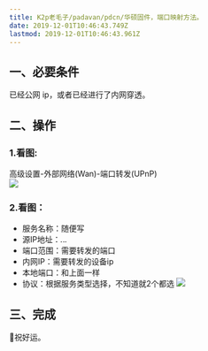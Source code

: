 ```yaml
---
title: K2p老毛子/padavan/pdcn/华硕固件，端口映射方法。
date: 2019-12-01T10:46:43.749Z
lastmod: 2019-12-01T10:46:43.961Z
---
```


## 一、必要条件
已经公网 ip，或者已经进行了内网穿透。
## 二、操作
### 1.看图:
高级设置-外部网络(Wan)-端口转发(UPnP)  
![](https://img.suan.su/Screen-Shot-2019-12-03-18-52-19.10.png)
### 2.看图：
- 服务名称：随便写
- 源IP地址：*.*.*.*
- 端口范围：需要转发的端口
- 内网IP：需要转发的设备ip
- 本地端口：和上面一样
- 协议：根据服务类型选择，不知道就2个都选
![](https://img.suan.su/Screen-Shot-2019-12-03-18-58-42.07.png)  
## 三、完成
:tada:​祝好运。
